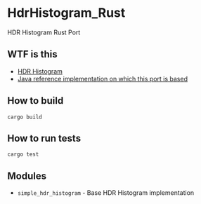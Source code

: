 # HdrHistogram_Rust
HDR Histogram Rust Port

## WTF is this
 - [HDR Histogram](http://hdrhistogram.org/)
 - [Java reference implementation on which this port is based](https://github.com/HdrHistogram/HdrHistogram)

## How to build
```
cargo build
```

## How to run tests
```
cargo test
```

## Modules
 - `simple_hdr_histogram` - Base HDR Histogram implementation
